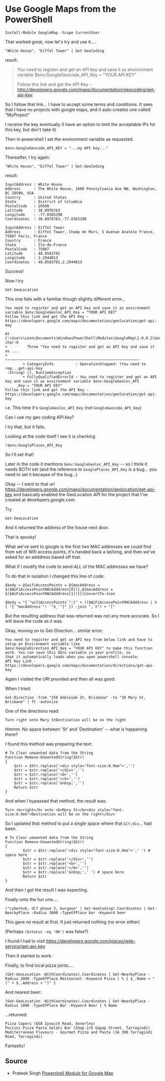 ﻿# Use Google Maps from the PowerShell


	Install-Module GoogleMap -Scope CurrentUser


That worked great, now let's try and use it....


	"White House", "Eiffel Tower" | Get-GeoCoding

result:

>	You need to register and get an API key and save it as environment variable $env:GoogleGeocode_API_Key = "YOUR API KEY"
>
>	Follow this link and get the API Key - http://developers.google.com/maps/documentation/geocoding/get-api-key


So I follow that link... I have to accept some terms and conditions. It sees that I have no projects with google maps, and it auto-creates one called "MyProject"

I receive the key eventually (I have an option to limit the acceptable IPs for this key, but don't take it)

Then in powershell I set the environment variable as requested.

	$env:GoogleGeocode_API_KEY = "...my API key..."


Thereafter, I try again:

	"White House", "Eiffel Tower" | Get-GeoCoding

result:

	InputAddress : White House
	Address      : The White House, 1600 Pennsylvania Ave NW, Washington, DC 20500, USA
	Country      : United States
	State        : District of Columbia
	PostalCode   : 20500
	Latitude     : 38.8976763
	Longitude    : -77.0365298
	Coordinates  : 38.8976763,-77.0365298

	InputAddress : Eiffel Tower
	Address      : Eiffel Tower, Champ de Mars, 5 Avenue Anatole France, 75007 Paris, France
	Country      : France
	State        : Île-de-France
	PostalCode   : 75007
	Latitude     : 48.8583701
	Longitude    : 2.2944813
	Coordinates  : 48.8583701,2.2944813

Success!

Now I try

	Get-GeoLocation

This one fails with a familiar though slightly different error...


	You need to register and get an API key and save it as environment variable $env:GoogleGeoloc_API_Key = "YOUR API KEY"
	Follow this link and get the API Key - https://developers.google.com/maps/documentation/geolocation/get-api-key

	At C:\Users\Leon\Documents\WindowsPowerShell\Modules\GoogleMap\1.0.0.2\GoogleMap.psm1:703 char:9
	+         Throw "You need to register and get an API key and save it as ...
	+         ~~~~~~~~~~~~~~~~~~~~~~~~~~~~~~~~~~~~~~~~~~~~~~~~~~~~~~~~~~~~~
			+ CategoryInfo          : OperationStopped: (You need to reg...get-api-key
	 :String) [], RuntimeException
			+ FullyQualifiedErrorId : You need to register and get an API key and save it as environment variable $env:GoogleGeoloc_API
		 _Key = "YOUR API KEY"
	Follow this link and get the API Key - https://developers.google.com/maps/documentation/geolocation/get-api-key


i.e. This time it's `GoogleGeoloc_API_Key` (not `GoogleGeocode_API_Key`)

Can I use my geo coding API key?

I try that, but it fails.

Looking at the code itself I see it is checking

	!$env:GooglePlaces_API_Key

So I'll set that!

Later in the code it mentions `$env:GoogleGeoloc_API_Key` -- so I think it needs BOTH set (and the reference to `GooglePlaces_API_Key` is a bug... you need to set it because of the bug...)

Okay -- I went to that url <https://developers.google.com/maps/documentation/geolocation/get-api-key> and basically enabled the GeoLocation API for the project that I've created at developers.google.com.

Try

	Get-GeoLocation

And it returned the address of the house next door.

That is spooky!

What we've sent to google is the first two MAC addresses we could find from set of Wifi access points, it's handed back a lat/long, and then we've asked for an adddress based off that.

What if I modify the code to send *ALL* of the MAC addresses we have?

To do that in isolation I changed this line of code:

	$body = @{wifiAccessPoints = @{macAddress = $($WiFiAccessPointMACAdddress[0])},@{macAddress = $($WiFiAccessPointMACAdddress[1])}}|ConvertTo-Json

	$body = "{`"wifiAccessPoints`":[" + (($WiFiAccessPointMACAdddress | % { "{`"macAddress`": `"$_`"}" }) -join ",`n") + "]"

But the resulting address that was returned was not any more accurate. So I will leave the code as it was.


Okay, moving on to Get-Direction... similar error:


	You need to register and get an API key from below link and have to setup an Environment variable like
	$env:GoogleDirection_API_Key = "YOUR API KEY" to make this function work. You can save this $Env variable in your profile, so
	that it automatically loads when you open powershell console.
	API Key Link - https://developers.google.com/maps/documentation/directions/get-api-key


Again I visited the URI provided and then all was good.

When I tried:

	Get-Direction -from "250 Adelaide St, Brisbane" -to "30 Mary St, Brisbane" | ft -autosize


One of the directions read:

	Turn right onto Mary StDestination will be on the right

Hmmm. No space between 'St' and 'Destination' -- what is happening there?

I found this method was preparing the text:

	# To Clear unwanted data from the String
	Function Remove-UnwantedString($Str)
	{
		$str = $Str.replace('<div style="font-size:0.9em">','')
		$str = $str.replace('</div>','')
		$str = $str.replace('<b>','')
		$str = $str.replace('</b>','')
		$str = $str.replace('&nbsp;','')
		Return $str
	}

And when I bypassed that method, the result was:

	Turn <b>right</b> onto <b>Mary St</b><div style="font-size:0.9em">Destination will be on the right</div>

So I updated that method to put a single space where that `&lt;div`... had been.


	# To Clear unwanted data from the String
	Function Remove-UnwantedString($Str)
	{
			$str = $Str.replace('<div style="font-size:0.9em">',' ') # space here
			$str = $str.replace('</div>','')
			$str = $str.replace('<b>','')
			$str = $str.replace('</b>','')
			$str = $str.replace('&nbsp;',' ') # space here
			Return $str
	}

And then I got the result I was expecting.


Finally onto the fun one....


	("cyberhub, dlf phase 3, Gurgaon" | Get-GeoCoding).Coordinates | Get-NearbyPlace -Radius 3000 -TypeOfPlace bar -Keyword beer


This gave no result at first. It just returned nothing (no error either)

(Perhaps `($status -eq 'OK')` was false?)

I found I had to visit https://developers.google.com/places/web-service/get-api-key

Then it started to work.

Finally, to find local pizza joints....

	(Get-GeoLocation -WithCoordinates).Coordinates | Get-NearbyPlace -Radius 2000 -TypeOfPlace Restaurant -Keyword Pizza | % { $_.Name + " (" + $_.Address + ")" }


And nearest beer:

	(Get-GeoLocation -WithCoordinates).Coordinates | Get-NearbyPlace -Radius 1000 -TypeOfPlace Bar -Keyword Beer | % Name

...returned:

	Pizza Capers (658 Ipswich Road, Annerley)
	Puccini Pizza Pasta Gelati Bar (Shop 2/6 Gapap Street, Tarragindi)
	Mediterranean Flavours - Gourmet Pizza and Pasta (1A 398 Tarragindi Road, Tarragindi)


Fantastic!


## Source

- Prateek Singh [Powershell Module for Google Map](https://geekeefy.wordpress.com/2016/05/17/powershell-module-for-google-map/)